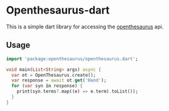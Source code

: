 # Openthesaurus-dart

This is a simple dart library for accessing the [openthesaurus](https://www.openthesaurus.de) api.

## Usage

```dart
import 'package:openthesaurus/openthesaurus.dart';

void main(List<String> args) async {
  var ot = OpenThesaurus.create();
  var response = await ot.get('Hand');
  for (var syn in response) {
    print(syn.terms?.map((e) => e.term).toList());
  }
}
```
